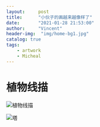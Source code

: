 ```yaml
---
layout:     post
title:      "小伙子的画越来越像样了"
date:       "2021-01-28 21:53:00"
author:     "Vincent"
header-img:  "img/home-bg1.jpg"
catalog: true
tags:
    - artwork
    - Micheal
---
```



# 植物线描

![植物线描](/img/artwork/20100126.jpg)


![塔](/img/artwork/IMG_0243.jpg)





 
